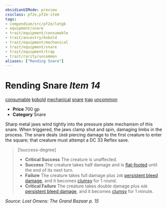 ```yaml
---
obsidianUIMode: preview
cssclass: pf2e,pf2e-item
tags:
- compendium/src/pf2e/lotgb
- equipment/snare
- trait/equipment/consumable
- trait/ancestry/kobold
- trait/equipment/mechanical
- trait/equipment/snare
- trait/equipment/trap
- trait/rarity/uncommon
aliases: ["Rending Snare"]
---
```

# Rending Snare *Item 14*  
[consumable](consumable.md)  [kobold](kobold-b1.md)  [mechanical](mechanical.md)  [snare](snare.md)  [trap](trap.md)  [uncommon](uncommon.md)  

- **Price** 700 gp
- **Category** Snare

Sharp metal jaws wind tightly into the pressure plate mechanism of this snare. When triggered, the jaws clamp shut and spin, damaging limbs in the process. The snare deals `10d8` piercing damage to the first creature to enter the square; that creature must attempt a DC 33 Reflex save.

> [!success-degree] 
> - **Critical Success** The creature is unaffected.
> - **Success** The creature takes half damage and is [flat-footed](conditions.md#Flat-footed) until the end of its next turn.
> - **Failure** The creature takes full damage plus `2d6` [persistent bleed damage](conditions.md#Persistent%20Damage), and it becomes [clumsy](conditions.md#Clumsy) for 1 round.
> - **Critical Failure** The creature takes double damage plus `4d6` [persistent bleed damage](conditions.md#Persistent%20Damage), and it becomes [clumsy](conditions.md#Clumsy) for 1 minute.

*Source: Lost Omens: The Grand Bazaar p. 15*